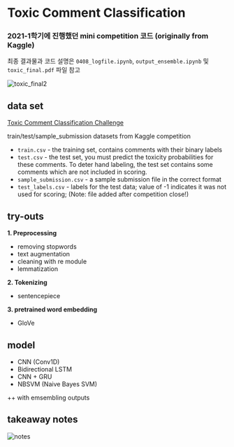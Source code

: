 # Toxic Comment Classification
### 2021-1학기에 진행했던 mini competition 코드 (originally from Kaggle)
최종 결과물과 코드 설명은 ```0408_logfile.ipynb```, ```output_ensemble.ipynb``` 및 ```toxic_final.pdf``` 파일 참고

![toxic_final2](https://user-images.githubusercontent.com/80621384/141649778-151c00a0-019a-4fa4-b93d-22ff799d5269.png)

## data set
[Toxic Comment Classification Challenge](https://www.kaggle.com/c/jigsaw-toxic-comment-classification-challenge)

train/test/sample_submission datasets from Kaggle competition

- ```train.csv``` - the training set, contains comments with their binary labels
- ```test.csv``` - the test set, you must predict the toxicity probabilities for these comments. To deter hand labeling, the test set contains some comments which are not included in scoring.
- ```sample_submission.csv``` - a sample submission file in the correct format
- ```test_labels.csv``` - labels for the test data; value of -1 indicates it was not used for scoring; (Note: file added after competition close!)

## try-outs
**1. Preprocessing**
 - removing stopwords
 - text augmentation
 - cleaning with re module
 - lemmatization

**2. Tokenizing**
 - sentencepiece

**3. pretrained word embedding**
 - GloVe

## model
 - CNN (Conv1D)
 - Bidirectional LSTM
 - CNN + GRU
 - NBSVM (Naive Bayes SVM)

++ with emsembling outputs

## takeaway notes
![notes](https://user-images.githubusercontent.com/80621384/141650122-ee4e1a07-e862-41c0-812c-ceb8ab606eb4.png)
